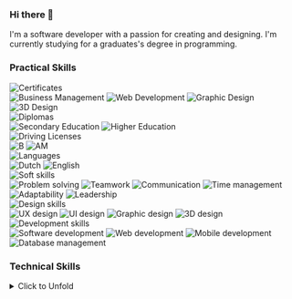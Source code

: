 ### Hi there 👋
I'm a software developer with a passion for creating and designing. I'm currently studying for a graduates's degree in programming.

### Practical Skills

<div align="Left">
	<img src="https://img.shields.io/badge/Certificates-grey?logo=none" alt="Certificates" />
	<br>
	<img src="https://img.shields.io/badge/Business_Management-2B2B2B?logo=none" alt="Business Management" />
	<img src="https://img.shields.io/badge/Web_Development-2B2B2B?logo=none" alt="Web Development" />
	<img src="https://img.shields.io/badge/Graphic_Design-2B2B2B?logo=none" alt="Graphic Design" />
	<img src="https://img.shields.io/badge/3D_Design-2B2B2B?logo=none" alt="3D Design" />
</div>
<div align="Left">
	<img src="https://img.shields.io/badge/Diplomas-grey?logo=none" alt="Diplomas" />
	<br>
	<img src="https://img.shields.io/badge/Secondary_Education:_Electricity_Electronics-2B2B2B?logo=none" alt="Secondary Education" />
	<img src="https://img.shields.io/badge/Higher_Education:_Graduate_Programming-2B2B2B?logo=none" alt="Higher Education" />
</div>
<div align="Left">
	<img src="https://img.shields.io/badge/Driving_Licenses-grey?logo=none" alt="Driving Licenses" />
	<br>
	<img src="https://img.shields.io/badge/B_>250.000Km-2B2B2B?logo=none" alt="B" />
	<img src="https://img.shields.io/badge/AM-2B2B2B?logo=none" alt="AM" />
</div>
<div align="Left">
	<img src="https://img.shields.io/badge/Languages-grey?logo=none" alt="Languages" />
	<br>
	<img src="https://img.shields.io/badge/Dutch-2B2B2B?logo=none" alt="Dutch" />
	<img src="https://img.shields.io/badge/English-2B2B2B?logo=none" alt="English" />
</div>
<div align="Left">
	<img src="https://img.shields.io/badge/Soft_skills-grey?logo=none" alt="Soft skills" />
	<br>
	<img src="https://img.shields.io/badge/Problem_solving-2B2B2B?logo=none" alt="Problem solving" />
	<img src="https://img.shields.io/badge/Teamwork-2B2B2B?logo=none" alt="Teamwork" />
	<img src="https://img.shields.io/badge/Communication-2B2B2B?logo=none" alt="Communication" />
	<img src="https://img.shields.io/badge/Time_management-2B2B2B?logo=none" alt="Time management" />
	<img src="https://img.shields.io/badge/Adaptability-2B2B2B?logo=none" alt="Adaptability" />
	<img src="https://img.shields.io/badge/Leadership-2B2B2B?logo=none" alt="Leadership" />
</div>
<div align="Left">
	<img src="https://img.shields.io/badge/Design_skills-grey?logo=none" alt="Design skills" />
	<br>
	<img src="https://img.shields.io/badge/UX_design-2B2B2B?logo=none" alt="UX design" />
	<img src="https://img.shields.io/badge/UI_design-2B2B2B?logo=none" alt="UI design" />
	<img src="https://img.shields.io/badge/Graphic_design-2B2B2B?logo=none" alt="Graphic design" />
	<img src="https://img.shields.io/badge/3D_design-2B2B2B?logo=none" alt="3D design" />
</div>
<div align="Left">
	<img src="https://img.shields.io/badge/Development_skills-grey?logo=none" alt="Development skills" />
	<br>
	<img src="https://img.shields.io/badge/Software_development-2B2B2B?logo=none" alt="Software development" />
	<img src="https://img.shields.io/badge/Web_development-2B2B2B?logo=none" alt="Web development" />
	<img src="https://img.shields.io/badge/Mobile_development-2B2B2B?logo=none" alt="Mobile development" />
	<img src="https://img.shields.io/badge/Database_management-2B2B2B?logo=none" alt="Database management" />
</div>

### Technical Skills
<details>
  <summary>Click to Unfold</summary>
	<div align="Left">
		<img src="https://img.shields.io/badge/Programming_languages-grey?logo=none" alt="Programming languages" />
		<br>
		<img src="https://img.shields.io/badge/Basic-2B2B2B?logo=bricks" alt="Basic" />
		<img src="https://img.shields.io/badge/C%23-2B2B2B?logo=csharp" alt="csharp" />
		<img src="https://img.shields.io/badge/javascript-2B2B2B?logo=javascript" alt="JavaScript" />
		<img src="https://img.shields.io/badge/Typescript-2B2B2B?logo=typescript" alt="Typescript" />
	</div>
	<div align="Left">
		<img src="https://img.shields.io/badge/Frameworks_and_libraries-grey?logo=none" alt="Frameworks and libraries" />
		<br>
		<img src="https://img.shields.io/badge/HTML5-2B2B2B?logo=html5" alt="HTML5" />
		<img src="https://img.shields.io/badge/WPF-2B2B2B?logo=wpf" alt="WPF" />
		<img src="https://img.shields.io/badge/MAUI-2B2B2B?logo=maui" alt="MAUI" />
		<img src="https://img.shields.io/badge/CSS3-2B2B2B?logo=css3" alt="CSS3" />
		<img src="https://img.shields.io/badge/Sass-2B2B2B?logo=sass" alt="Sass" />
		<img src="https://img.shields.io/badge/Node.js-2B2B2B?logo=node.js" alt="Node.js" />
		<img src="https://img.shields.io/badge/Express.js-2B2B2B?logo=express" alt="Express.js" />
		<img src="https://img.shields.io/badge/React-2B2B2B?logo=react" alt="React" />
		<img src="https://img.shields.io/badge/Bootstrap-2B2B2B?logo=bootstrap" alt="Bootstrap" />
	</div>
	<div align="Left">
		<img src="https://img.shields.io/badge/Data_management-grey?logo=none" alt="Data management" />
		<br>
		<img src="https://img.shields.io/badge/Microsoft_SQL_Server-2B2B2B?logo=microsoft-sql-server" alt="Microsoft SQL Server" />
		<img src="https://img.shields.io/badge/MySQL-2B2B2B?logo=mysql" alt="MySQL" />
		<img src="https://img.shields.io/badge/SQLite-2B2B2B?logo=sqlite" alt="SQLite" />
		<img src="https://img.shields.io/badge/Swagger-2B2B2B?logo=swagger" alt="Swagger" />
	</div>
	<div align="Left">
		<img src="https://img.shields.io/badge/Project_management-grey?logo=none" alt="Project management" />
		<br>
		<img src="https://img.shields.io/badge/Git-2B2B2B?logo=git" alt="Git" />
		<img src="https://img.shields.io/badge/GitHub-2B2B2B?logo=github" alt="GitHub" />
		<img src="https://img.shields.io/badge/Markdown-2B2B2B?logo=markdown" alt="Markdown" />
		<img src="https://img.shields.io/badge/Azure-2B2B2B?logo=azure-devops" alt="Azure DevOps" />
	</div>
	<div align="Left">
		<img src="https://img.shields.io/badge/Development_environments-grey?logo=none" alt="Development environments" />
		<br>
		<img src="https://img.shields.io/badge/Visual_Studio-2B2B2B?logo=visual-studio" alt="Visual Studio" />
		<img src="https://img.shields.io/badge/VSCode-2B2B2B?logo=visual-studio-code" alt="Visual Studio Code" />
		<img src="https://img.shields.io/badge/Postman-2B2B2B?logo=postman" alt="Postman" />
		<img src="https://img.shields.io/badge/docker-2B2B2B?logo=docker" alt="Docker" />
	</div>
	<div align="Left">
		<img src="https://img.shields.io/badge/Graphic_Design-grey?logo=none" alt="Graphic Design" />
		<br>
		<img src="https://img.shields.io/badge/Adobe_Photoshop-2B2B2B?logo=adobe-photoshop" alt="Adobe Photoshop" />
		<img src="https://img.shields.io/badge/Adobe_Illustrator-2B2B2B?logo=adobe-illustrator" alt="Adobe Illustrator" />
		<img src="https://img.shields.io/badge/Adobe_InDesign-2B2B2B?logo=adobe-indesign" alt="Adobe InDesign" />
		<img src="https://img.shields.io/badge/Adobe_Lightroom-2B2B2B?logo=adobe-lightroom" alt="Adobe Lightroom" />
		<img src="https://img.shields.io/badge/Adobe_Audition-2B2B2B?logo=adobe-audition" alt="Adobe Audition" />
		<img src="https://img.shields.io/badge/Adobe_XD-2B2B2B?logo=adobe-xd" alt="Adobe XD" />
		<img src="https://img.shields.io/badge/Adobe_Premiere_Pro-2B2B2B?logo=adobe-premiere-pro" alt="Adobe Premiere Pro" />
		<img src="https://img.shields.io/badge/Adobe_After_Effects-2B2B2B?logo=adobe-after-effects" alt="Adobe After Effects" />
	</div>
	<div align="Left">
		<img src="https://img.shields.io/badge/3D_Design-grey?logo=none" alt="3D Design" />
		<br>
		<img src="https://img.shields.io/badge/Blender-2B2B2B?logo=blender" alt="Blender" />
		<img src="https://img.shields.io/badge/Autodesk_3ds_Max-2B2B2B?logo=autodesk" alt="Autodesk 3ds Max" />
		<img src="https://img.shields.io/badge/Autodesk_Fusion_360-2B2B2B?logo=autodesk" alt="Autodesk Fusion 360" />
		<img src="https://img.shields.io/badge/ultimaker-2B2B2B?logo=cora" alt="Ultimaker" />
	</div>
</details>